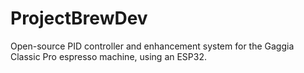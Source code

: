 # ProjectBrewDev
Open-source PID controller and enhancement system for the Gaggia Classic Pro espresso machine, using an ESP32.
